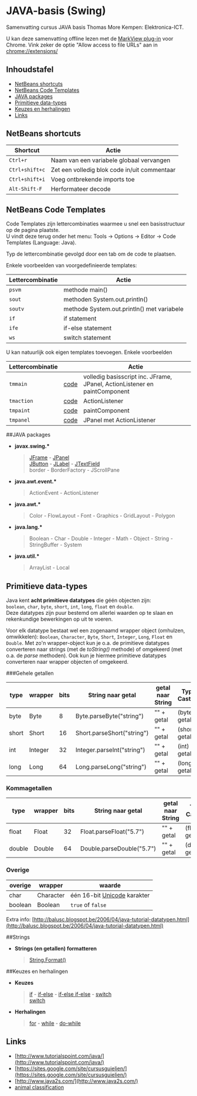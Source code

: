 JAVA-basis (Swing)
==========

Samenvatting cursus JAVA basis Thomas More Kempen: Elektronica-ICT.

U kan deze samenvatting offline lezen met de [MarkView plug-in](http://shaneweng.com/blog/view-markdown-file-with-markview/) voor Chrome. Vink zeker de optie "Allow access to file URLs" aan in [chrome://extensions/](chrome://extensions/)

## Inhoudstafel

- [NetBeans shortcuts](#netbeans-shortcuts)
- [NetBeans Code Templates](#netbeans-code-templates)
- [JAVA packages](#java-packages)
- [Primitieve data-types](#primitieve-data-types)
- [Keuzes en herhalingen](#keuzes-en-herhalingen)
- [Links](#links)

## NetBeans shortcuts

| Shortcut        | Actie  |
| ------------- | -----|
| `Ctrl+r` | Naam van een variabele globaal vervangen |
| `Ctrl+shift+c` | Zet een volledig blok code in/uit commentaar |
| `Ctrl+shift+i` | Voeg ontbrekende imports toe |
| `Alt-Shift-F` | Herformateer decode |

## NetBeans Code Templates

Code Templates zijn lettercombinaties waarmee u snel een basisstructuur op de pagina plaatste.   
U vindt deze terug onder het menu: Tools -> Options -> Editor -> Code Templates (Language: Java).  

Typ de lettercombinatie gevolgd door een tab om de code te plaatsen.

Enkele voorbeelden van voorgedefinieerde templates:

| Lettercombinatie | Actie  |
| ------------- | -----|
| `psvm` | methode main() |
| `sout` | methoden System.out.println() |
| `soutv` | methode System.out.println() met variabele |
| `if` | if statement |
| `ife` | if-else statement |
| `ws` | switch statement |

U kan natuurlijk ook eigen templates toevoegen. Enkele voorbeelden

| Lettercombinatie |  | Actie  |
| ------------- | ----- | -----|
| `tmmain` | [code](codeTemplates/tmmain.md) | volledig basisscript inc. JFrame, JPanel, ActionListener en paintComponent  |
| `tmaction` | [code](codeTemplates/custom.md#tmaction) | ActionListener |
| `tmpaint` | [code](codeTemplates/custom.md#tmpaint) | paintComponent |
| `tmpanel` | [code](codeTemplates/custom.md#tmpanel) | JPanel met ActionListener |

##JAVA packages

*   **javax.swing.\***

    > [JFrame](swing/JFrame.md) - [JPanel](swing/JPanel.md)   
    > [JButton](swing/JButton.md) - [JLabel](swing/JLabel.md) - [JTextField](swing/JTextField.md)  
    > border - BorderFactory - JScrollPane 
*   **java.awt.event.\***

    >  ActionEvent - ActionListener
*   **java.awt.\***

    >  Color - FlowLayout - Font - Graphics - GridLayout - Polygon
*   **java.lang.\***

    >  Boolean - Char - Double - Integer - Math - Object - String - StringBuffer - System
*   **java.util.\***

    >  ArrayList - Local

## Primitieve data-types

Java kent **acht primitieve datatypes** die géén objecten zijn:  
`boolean`, `char`, `byte`, `short`, `int`, `long`, `float` en `double`.  
Deze datatypes zijn puur bestemd om allerlei waarden op te slaan en rekenkundige bewerkingen op uit te voeren.  

Voor elk datatype bestaat wel een zogenaamd wrapper object (omhulzen, omwikkelen): `Boolean`, `Character`, `Byte`, `Short`, `Integer`, `Long`, `Float` en `Double`. 
Met zo'n wrapper-object kun je o.a. de primitieve datatypes converteren naar strings (met de *toString()* methode) of omgekeerd (met o.a. de *parse* methoden). Ook kun je hiermee primitieve datatypes converteren naar wrapper objecten of omgekeerd.

###Gehele getallen

| type |  wrapper  |bits | String naar getal| getal naar String | Type Casting |
| ------------- | -----|----------------- |  ---- | ---- | ----|
| byte |  Byte | 8 | Byte.parseByte("string") | "" + getal | (byte) getal |
| short | Short| 16 | Short.parseShort("string") | "" + getal |  (short) getal |
| int |Integer| 32 |  Integer.parseInt("string") | "" + getal | (int) getal |
| long | Long|64 | Long.parseLong("string") |  "" + getal | (long) getal |

### Kommagetallen

| type |  wrapper  |bits | String naar getal| getal naar String | Type Casting |
| ------------- | -----|----------------- |  --- | ---- | ----|
| float | Float| 32 | Float.parseFloat("5.7") | "" + getal | (float) getal |
| double | Double|  64 |  Double.parseDouble("5.7") | "" + getal | (double) getal |

### Overige

| overige |  wrapper  | waarde |
| ------------- | -----| ------------- |
| char | Character |één 16-bit [Unicode](http://nl.wikipedia.org/wiki/Unicode) karakter | 
| boolean | Boolean|  `true` of `false` |

Extra info: [http://balusc.blogspot.be/2006/04/java-tutorial-datatypen.html](http://balusc.blogspot.be/2006/04/java-tutorial-datatypen.html)

##Strings

*   **Strings (en getallen) formatteren**

    > [String.Format()](string/format.md)

##Keuzes en herhalingen

*   **Keuzes**

    > [if](keuze_herhaling/if.md) - [if-else](keuze_herhaling/if.md) - [if-else if-else](keuze_herhaling/if.md) - [switch](keuze_herhaling/switch.md)   
    > [switch](keuze_herhaling/switch.md)
*   **Herhalingen**

    > [for](keuze_herhaling/for.md) - [while](keuze_herhaling/for.md) - [do-while](keuze_herhaling/for.md)

## Links

- [http://www.tutorialspoint.com/java/](http://www.tutorialspoint.com/java/)
- [https://sites.google.com/site/cursusguielien/](https://sites.google.com/site/cursusguielien/)
- [http://www.java2s.com/](http://www.java2s.com/)
- [animal classification](http://kendeanagudo.hubpages.com/hub/Facts-about-Animals-Its-Types-and-Classification#)
